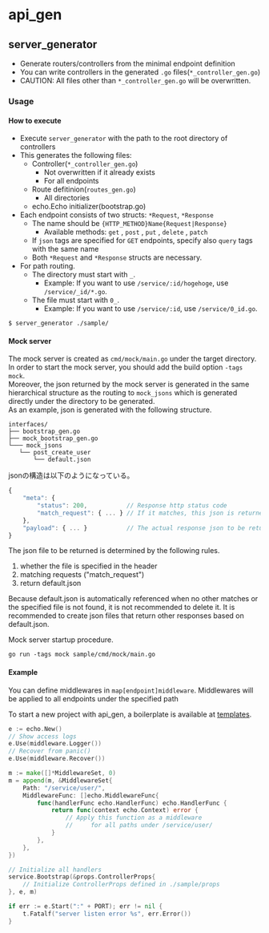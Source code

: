 # api_gen
## server_generator

- Generate routers/controllers from the minimal endpoint definition
- You can write controllers in the generated `.go` files(`*_controller_gen.go`)
- CAUTION: All files other than `*_controller_gen.go` will be overwritten.

### Usage
#### How to execute
- Execute `server_generator` with the path to the root directory of controllers
- This generates the following files:
    - Controller(`*_controller_gen.go`)
        - Not overwritten if it already exists
        - For all endpoints
    - Route defitinion(`routes_gen.go`)
        - All directories
    - echo.Echo initializer(bootstrap.go)
- Each endpoint consists of two structs: `*Request`, `*Response`
    - The name should be `{HTTP_METHOD}Name{Request|Response}`
        - Available methods: `get` , `post` , `put` , `delete` , `patch`
    - If `json` tags are specified for `GET` endpoints,  specify also `query` tags with the same name
    - Both `*Request` and `*Response` structs are necessary.
- For path routing.
    - The directory must start with `_`.
        - Example: If you want to use `/service/:id/hogehoge`, use `/service/_id/*.go`.
    - The file must start with `0_`.
        - Example: If you want to use `/service/:id`, use `/service/0_id.go`.

```console
$ server_generator ./sample/
```


#### Mock server

The mock server is created as `cmd/mock/main.go` under the target directory. In order to start the mock server, you should add the build option `-tags mock`.  
Moreover, the json returned by the mock server is generated in the same hierarchical structure as the routing to `mock_jsons` which is generated directly under the directory to be generated.  
As an example, json is generated with the following structure. 
```text
interfaces/
├── bootstrap_gen.go
├── mock_bootstrap_gen.go
└─── mock_jsons
   └── post_create_user
       └── default.json
```

jsonの構造は以下のようになっている。
```javascript
{
    "meta": {
        "status": 200,           // Response http status code
        "match_request": { ... } // If it matches, this json is returned. If the file is specified as an option, however, this is not required.
    },
    "payload": { ... }           // The actual response json to be returned
}
```

The json file to be returned is determined by the following rules.
1. whether the file is specified in the header
2. matching requests ("match_request")
3. return default.json

Because default.json is automatically referenced when no other matches or the specified file is not found, it is not recommended to delete it. It is recommended to create json files that return other responses based on default.json.  

Mock server startup procedure.
```shell script
go run -tags mock sample/cmd/mock/main.go
```


#### Example

You can define middlewares in `map[endpoint]middleware`.
Middlewares will be applied to all endpoints under the specified path

To start a new project with api_gen, a boilerplate is available at [templates](../templates).

```go
e := echo.New()
// Show access logs
e.Use(middleware.Logger())
// Recover from panic()
e.Use(middleware.Recover())

m := make([]*MiddlewareSet, 0)
m = append(m, &MiddlewareSet{
	Path: "/service/user/",
	MiddlewareFunc: []echo.MiddlewareFunc{
		func(handlerFunc echo.HandlerFunc) echo.HandlerFunc {
			return func(context echo.Context) error {
				// Apply this function as a middleware
				//     for all paths under /service/user/
			}
		},
	},
})

// Initialize all handlers
service.Bootstrap(&props.ControllerProps{
    // Initialize ControllerProps defined in ./sample/props
}, e, m)

if err := e.Start(":" + PORT); err != nil {
	t.Fatalf("server listen error %s", err.Error())
}
```
